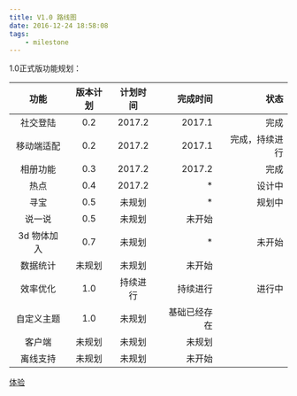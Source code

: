 ```yaml
---
title: V1.0 路线图
date: 2016-12-24 18:58:08
tags: 
    - milestone
---
```


1.0正式版功能规划：

| 功能                         | 版本计划  |  计划时间 | 完成时间  |  状态|
|:---------------------------:|:--------:|:----------:|---:|---:|
| 社交登陆| 0.2| 2017.2 | 2017.1| 完成|
| 移动端适配| 0.2 | 2017.2 | 2017.1| 完成，持续进行|
| 相册功能| 0.3| 2017.2| 2017.2 | 完成|
| 热点 | 0.4 |2017.2| * | 设计中|
| 寻宝| 0.5| 未规划|*| 规划中|
| 说一说 | 0.5 | 未规划| 未开始|
| 3d 物体加入| 0.7| 未规划| *| 未开始|
| 数据统计| 未规划| 未规划| 未开始|
| 效率优化 | 1.0 | 持续进行|持续进行| 进行中|
| 自定义主题| 1.0 | 未规划 | 基础已经存在 |
| 客户端| 未规划|未规划|未规划|
| 离线支持| 未规划 | 未规划 | 未开始|

[体验](https://www.union-earth.com)